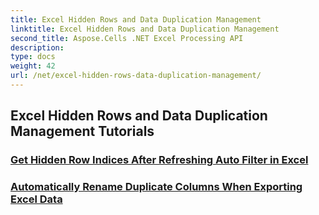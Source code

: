 ```yaml
---
title: Excel Hidden Rows and Data Duplication Management
linktitle: Excel Hidden Rows and Data Duplication Management
second_title: Aspose.Cells .NET Excel Processing API
description: 
type: docs
weight: 42
url: /net/excel-hidden-rows-data-duplication-management/
---
```


## Excel Hidden Rows and Data Duplication Management Tutorials
### [Get Hidden Row Indices After Refreshing Auto Filter in Excel](./get-all-hidden-row-indices-after-refreshing-auto-filter-in-excel/)
### [Automatically Rename Duplicate Columns When Exporting Excel Data](./rename-duplicate-columns-automatically-while-exporting-worksheet-data-in-excel/)
